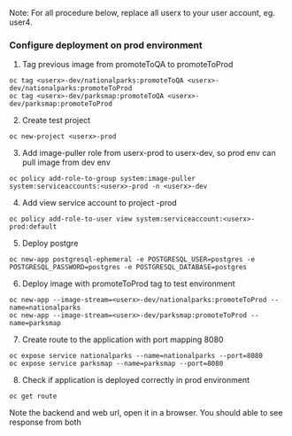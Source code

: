 
Note: For all procedure below, replace all userx to your user account, eg. user4.

### Configure deployment on prod environment

1. Tag previous image from promoteToQA to promoteToProd
```
oc tag <userx>-dev/nationalparks:promoteToQA <userx>-dev/nationalparks:promoteToProd
oc tag <userx>-dev/parksmap:promoteToQA <userx>-dev/parksmap:promoteToProd  
```
2. Create test project
```
oc new-project <userx>-prod  
```
3. Add image-puller role from userx-prod to userx-dev, so prod env can pull image from dev env
```
oc policy add-role-to-group system:image-puller system:serviceaccounts:<userx>-prod -n <userx>-dev  
```
4. Add view service account to project <userx>-prod
```
oc policy add-role-to-user view system:serviceaccount:<userx>-prod:default
```
5. Deploy postgre
```
oc new-app postgresql-ephemeral -e POSTGRESQL_USER=postgres -e POSTGRESQL_PASSWORD=postgres -e POSTGRESQL_DATABASE=postgres
```

6. Deploy image with promoteToProd tag to test environment
```
oc new-app --image-stream=<userx>-dev/nationalparks:promoteToProd --name=nationalparks
oc new-app --image-stream=<userx>-dev/parksmap:promoteToProd --name=parksmap
```
7. Create route to the application with port mapping 8080
```
oc expose service nationalparks --name=nationalparks --port=8080
oc expose service parksmap --name=parksmap --port=8080
```
8. Check if application is deployed correctly in prod environment
```
oc get route
```
Note the backend and web  url, open it in a browser. You should able to see response from both
